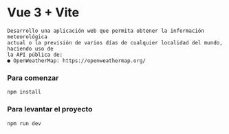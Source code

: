 # Vue 3 + Vite

```
Desarrollo una aplicación web que permita obtener la información meteorológica
actual o la previsión de varios días de cualquier localidad del mundo, haciendo uso de
la API pública de:
● OpenWeatherMap: https://openweathermap.org/
```

### Para comenzar

```
npm install 
```

### Para levantar el proyecto

```
npm run dev 
```